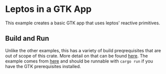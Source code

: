# Leptos in a GTK App

This example creates a basic GTK app that uses leptos' reactive primitives.

## Build and Run
Unlike the other examples, this has a variety of build preqrequisites that are out of scope of this crate. More detail on that can be found [here](https://gtk-rs.org/gtk4-rs/stable/latest/book/installation.html). The example comes from [here](https://gtk-rs.org/gtk4-rs/stable/latest/book/hello_world.html) and should be 
runnable with `cargo run` if you have the GTK prerequisites installed.
